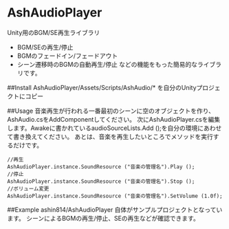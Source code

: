# AshAudioPlayer
Unity用のBGM/SE再生ライブラリ
* BGM/SEの再生/停止
* BGMのフェードイン/フェードアウト
* シーン遷移時のBGMの自動再生/停止
などの機能をもった簡易的なライブラリです。

##Install
AshAudioPlayer/Assets/Scripts/AshAudio/* を自分のUnityプロジェクトにコピー

##Usage
音楽再生が行われる一番最初のシーンに空のオブジェクトを作り、AshAudio.csをAddComponentしてください。
次にAshAudioPlayer.csを編集します。Awakeに書かれているaudioSourceLists.Add ();を自分の環境にあわせて書き換えてください。
あとは、音楽を再生したいところでメソッドを実行するだけです。

```
//再生
AshAudioPlayer.instance.SoundResource ("音楽の管理名").Play ();
//停止
AshAudioPlayer.instance.SoundResource ("音楽の管理名").Stop ();
//ボリューム変更
AshAudioPlayer.instance.SoundResource ("音楽の管理名").SetVolume (1.0f);
```

##Example
ashin814/AshAudioPlayer 自体がサンプルプロジェクトとなっています。
シーンによるBGMの再生/停止、SEの再生などが確認できます。

